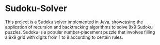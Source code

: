 # Sudoku-Solver
This project is a Sudoku solver implemented in Java, showcasing the application of recursion and backtracking algorithms to solve 9x9 Sudoku puzzles. Sudoku is a popular number-placement puzzle that involves filling a 9x9 grid with digits from 1 to 9 according to certain rules.
